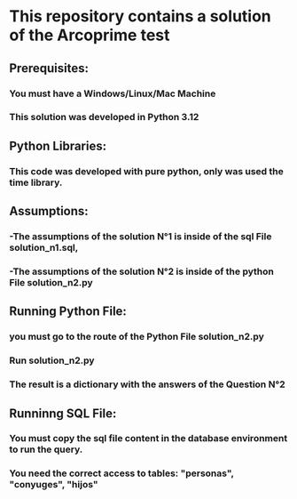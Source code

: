 # This repository contains a solution of the Arcoprime test

## Prerequisites:
### You must have a Windows/Linux/Mac Machine
### This solution was developed in Python 3.12

## Python Libraries:
### This code was developed with pure python, only was used the time library.

## Assumptions:
### -The assumptions of the solution N°1 is inside of the sql File solution_n1.sql,
### -The assumptions of the solution N°2 is inside of the python File solution_n2.py

## Running Python File:
### you must go to the route of the Python File solution_n2.py
### Run solution_n2.py
### The result is a dictionary with the answers of the Question N°2

## Runninng SQL File:
### You must copy the sql file content in the database environment to run the query.
### You need the correct access to tables: "personas", "conyuges", "hijos"